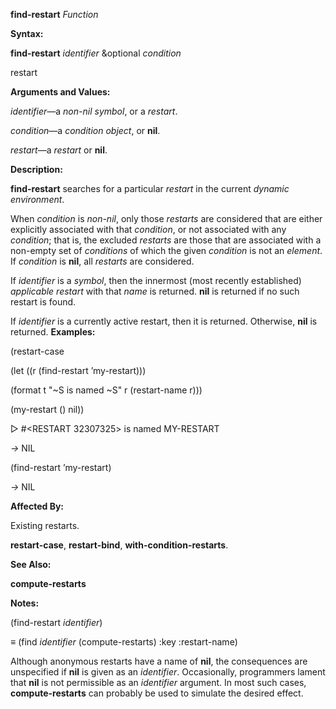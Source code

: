 **find-restart** *Function* 

**Syntax:** 

**find-restart** *identifier* &optional *condition* 

restart 

**Arguments and Values:** 

*identifier*—a *non-nil symbol*, or a *restart*. 

*condition*—a *condition object*, or **nil**. 

*restart*—a *restart* or **nil**. 

**Description:** 

**find-restart** searches for a particular *restart* in the current *dynamic environment*. 

 

 

When *condition* is *non-nil*, only those *restarts* are considered that are either explicitly associated with that *condition*, or not associated with any *condition*; that is, the excluded *restarts* are those that are associated with a non-empty set of *conditions* of which the given *condition* is not an *element*. If *condition* is **nil**, all *restarts* are considered. 

If *identifier* is a *symbol*, then the innermost (most recently established) *applicable restart* with that *name* is returned. **nil** is returned if no such restart is found. 

If *identifier* is a currently active restart, then it is returned. Otherwise, **nil** is returned. **Examples:** 

(restart-case 

(let ((r (find-restart ’my-restart))) 

(format t "~S is named ~S" r (restart-name r))) 

(my-restart () nil)) 

&#9655; #&#60;RESTART 32307325&#62; is named MY-RESTART 

*→* NIL 

(find-restart ’my-restart) 

*→* NIL 

**Affected By:** 

Existing restarts. 

**restart-case**, **restart-bind**, **with-condition-restarts**. 

**See Also:** 

**compute-restarts** 

**Notes:** 

(find-restart *identifier*) 

*≡* (find *identifier* (compute-restarts) :key :restart-name) 

Although anonymous restarts have a name of **nil**, the consequences are unspecified if **nil** is given as an *identifier*. Occasionally, programmers lament that **nil** is not permissible as an *identifier* argument. In most such cases, **compute-restarts** can probably be used to simulate the desired effect. 

